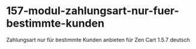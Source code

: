# 157-modul-zahlungsart-nur-fuer-bestimmte-kunden
Zahlungsart nur für bestimmte Kunden anbieten für Zen Cart 1.5.7 deutsch 

